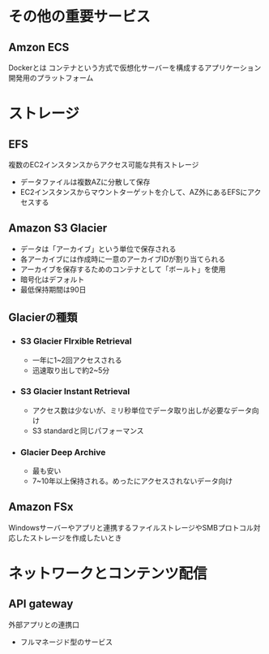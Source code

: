 # その他の重要サービス
## Amzon ECS

Dockerとは
コンテナという方式で仮想化サーバーを構成するアプリケーション開発用のプラットフォーム


# ストレージ

## EFS
複数のEC2インスタンスからアクセス可能な共有ストレージ

- データファイルは複数AZに分散して保存
- EC2インスタンスからマウントターゲットを介して、AZ外にあるEFSにアクセスする
## Amazon S3 Glacier
- データは「アーカイブ」という単位で保存される
- 各アーカイブには作成時に一意のアーカイブIDが割り当てられる
- アーカイブを保存するためのコンテナとして「ボールト」を使用
- 暗号化はデフォルト
- 最低保持期間は90日

## Glacierの種類
- ### S3 Glacier Flrxible Retrieval
    - 一年に1~2回アクセスされる
    - 迅速取り出しで約2~5分

- ### S3 Glacier Instant Retrieval 
    - アクセス数は少ないが、ミリ秒単位でデータ取り出しが必要なデータ向け
    - S3 standardと同じパフォーマンス
- ### Glacier Deep Archive
    - 最も安い
    - 7~10年以上保持される。めったにアクセスされないデータ向け

## Amazon FSx
Windowsサーバーやアプリと連携するファイルストレージやSMBプロトコル対応したストレージを作成したいとき


# ネットワークとコンテンツ配信
## API gateway
外部アプリとの連携口
- フルマネージド型のサービス
